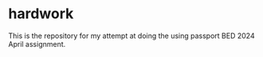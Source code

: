 # hardwork
This is the repository for my attempt at doing the using passport BED 2024 April assignment.
